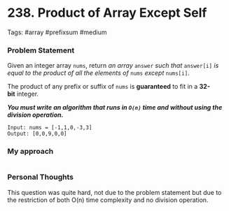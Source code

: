 # 238. Product of Array Except Self

Tags: #array #prefixsum #medium

### Problem Statement
Given an integer array `nums`, return _an array_ `answer` _such that_ `answer[i]` _is equal to the product of all the elements of_ `nums` _except_ `nums[i]`.

The product of any prefix or suffix of `nums` is **guaranteed** to fit in a **32-bit** integer.

***You must write an algorithm that runs in `O(n)` time and without using the division operation.***

```Example
Input: nums = [-1,1,0,-3,3]
Output: [0,0,9,0,0]
```

### My approach
```Python
```


### Personal Thoughts
This question was quite hard, not due to the problem statement but due to the restriction of both O(n) time complexity and no division operation.